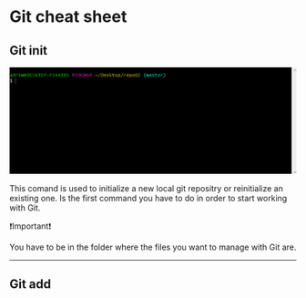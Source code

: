 # Git cheat sheet  

## Git init  

  ![git init](gifs/gitInit.gif)

  This comand is used to initialize a new local git repositry or reinitialize an existing one. Is the first command you have to do in order to start working with Git. 
   
   <p align="center">

:exclamation:Important:exclamation:
</p>

You have to be in the folder where the files you want to manage with Git are.

---
## Git add

